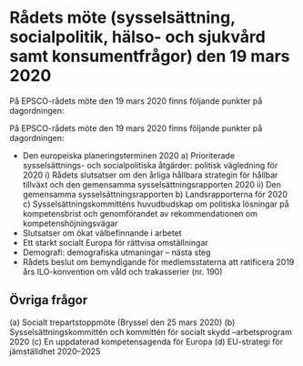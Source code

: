 # Rådets möte (sysselsättning, socialpolitik, hälso- och sjukvård samt konsumentfrågor) den 19 mars 2020

På EPSCO-rådets möte den 19 mars 2020 finns följande punkter på dagordningen:

På EPSCO-rådets möte den 19 mars 2020 finns följande punkter på dagordningen:

* Den europeiska planeringsterminen 2020
a) Prioriterade sysselsättnings- och socialpolitiska åtgärder: politisk vägledning för 2020
i) Rådets slutsatser om den årliga hållbara strategin för hållbar        tillväxt och den gemensamma sysselsättningsrapporten 2020
ii) Den gemensamma sysselsättningsrapporten
b) Landsrapporterna för 2020
c) Sysselsättningskommitténs huvudbudskap om politiska lösningar på kompetensbrist och genomförandet av rekommendationen om kompetenshöjningsvägar
* Slutsatser om ökat välbefinnande i arbetet
* Ett starkt socialt Europa för rättvisa omställningar
* Demografi: demografiska utmaningar – nästa steg
* Rådets beslut om bemyndigande för medlemsstaterna att ratificera 2019 års ILO-konvention om våld och trakasserier (nr. 190)

## Övriga frågor

(a) Socialt trepartstoppmöte (Bryssel den 25 mars 2020)
(b) Sysselsättningskommittén och kommittén för socialt skydd –arbetsprogram 2020
(c) En uppdaterad kompetensagenda för Europa
(d) EU-strategi för jämställdhet 2020–2025
